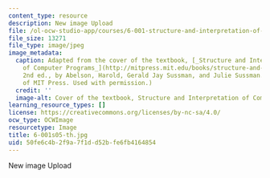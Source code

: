 ```yaml
---
content_type: resource
description: New image Upload
file: /ol-ocw-studio-app/courses/6-001-structure-and-interpretation-of-computer-programs-spring-2005/50fe6c4b2f9a7f1dd52bfe6fb4164854_6-001s05-th.jpg
file_size: 13271
file_type: image/jpeg
image_metadata:
  caption: Adapted from the cover of the textbook, [_Structure and Interpretation
    of Computer Programs_](http://mitpress.mit.edu/books/structure-and-interpretation-computer-programs).
    2nd ed., by Abelson, Harold, Gerald Jay Sussman, and Julie Sussman. (Image courtesy
    of MIT Press. Used with permission.)
  credit: ''
  image-alt: Cover of the textbook, Structure and Interpretation of Computer Programs.
learning_resource_types: []
license: https://creativecommons.org/licenses/by-nc-sa/4.0/
ocw_type: OCWImage
resourcetype: Image
title: 6-001s05-th.jpg
uid: 50fe6c4b-2f9a-7f1d-d52b-fe6fb4164854
---
```

New image Upload